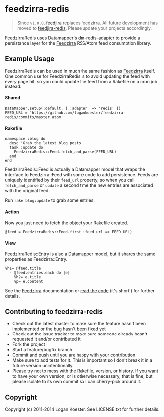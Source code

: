 # feedzirra-redis

> Since `v1.0.0`, [feedjira](https://github.com/feedjira/feedjira) replaces feedzirra. All future development has moved to [feedjira-redis](https://github.com/logankoester/feedjira-redis). Please update your projects accordingly.

FeedzirraRedis uses Datamapper's dm-redis-adapter to provide a persistance layer for the [Feedzirra](https://github.com/pauldix/feedzirra) RSS/Atom feed consumption library.

## Example Usage

FeedzirraRedis can be used in much the same fashion as [Feedzirra](https://github.com/pauldix/feedzirra) itself. One common use for FeedzirraRedis is to avoid updating the feed with every page hit, so you could update the feed from a Rakefile on a cron job instead.

#### Shared

    DataMapper.setup(:default, { :adapter  => 'redis' })
    FEED_URL = 'https://github.com/logankoester/feedzirra-redis/commits/master.atom'

#### Rakefile

    namespace :blog do
      desc 'Grab the latest blog posts'
      task :update do
        FeedzirraRedis::Feed.fetch_and_parse(FEED_URL)
      end
    end

FeedzirraRedis::Feed is actually a Datamapper model that wraps the interface to Feedzirra::Feed with some code to add persistence. Feeds are uniquely identified by their `feed_url` property, so when you call `fetch_and_parse` or `update` a second time the new entries are associated with the original feed.

Run `rake blog:update` to grab some entries.

#### Action
Now you just need to fetch the object your Rakefile created.

`@feed = FeedzirraRedis::Feed.first(:feed_url => FEED_URL)`

#### View
FeedzirraRedis::Entry is also a Datamapper model, but it shares the same properties as Feedzirra::Entry.

    %h1= @feed.title
      - @feed.entries.each do |e|
        %h2= e.title
        %p= e.content

See the [Feedzirra](https://github.com/pauldix/feedzirra) documentation or [read the code](https://github.com/logankoester/feedzirra-redis/blob/master/lib/feedzirra-redis.rb) (it's short!) for further details.

## Contributing to feedzirra-redis
 
* Check out the latest master to make sure the feature hasn't been implemented or the bug hasn't been fixed yet
* Check out the issue tracker to make sure someone already hasn't requested it and/or contributed it
* Fork the project
* Start a feature/bugfix branch
* Commit and push until you are happy with your contribution
* Make sure to add tests for it. This is important so I don't break it in a future version unintentionally.
* Please try not to mess with the Rakefile, version, or history. If you want to have your own version, or is otherwise necessary, that is fine, but please isolate to its own commit so I can cherry-pick around it.

## Copyright

Copyright (c) 2011-2014 Logan Koester. See LICENSE.txt for
further details.
